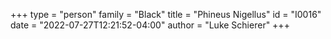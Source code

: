 +++
type = "person"
family = "Black"
title = "Phineus Nigellus"
id = "I0016"
date = "2022-07-27T12:21:52-04:00"
author = "Luke Schierer"
+++
